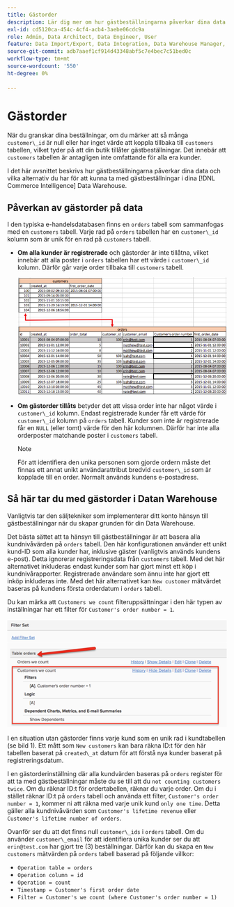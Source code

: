 ```yaml
---
title: Gästorder
description: Lär dig mer om hur gästbeställningarna påverkar dina data och vilka alternativ du måste ha för att hantera gästbeställningar på rätt sätt i dina [!DNL Commerce Intelligence] Data Warehouse.
exl-id: cd5120ca-454c-4cf4-acb4-3aebe06cdc9a
role: Admin, Data Architect, Data Engineer, User
feature: Data Import/Export, Data Integration, Data Warehouse Manager, Commerce Tables
source-git-commit: adb7aaef1cf914d43348abf5c7e4bec7c51bed0c
workflow-type: tm+mt
source-wordcount: '550'
ht-degree: 0%

---
```


# Gästorder

När du granskar dina beställningar, om du märker att så många `customer\_id` är null eller har inget värde att koppla tillbaka till `customers` tabellen, vilket tyder på att din butik tillåter gästbeställningar. Det innebär att `customers` tabellen är antagligen inte omfattande för alla era kunder.

I det här avsnittet beskrivs hur gästbeställningarna påverkar dina data och vilka alternativ du har för att kunna ta med gästbeställningar i dina [!DNL Commerce Intelligence] Data Warehouse.

## Påverkan av gästorder på data

I den typiska e-handelsdatabasen finns en `orders` tabell som sammanfogas med en `customers` tabell. Varje rad på `orders` tabellen har en `customer\_id` kolumn som är unik för en rad på `customers` tabell.

* **Om alla kunder är registrerade** och gästorder är inte tillåtna, vilket innebär att alla poster i `orders` tabellen har ett värde i `customer\_id` kolumn. Därför går varje order tillbaka till `customers` tabell.

  ![](../../assets/guest-orders-4.png)

* **Om gästorder tillåts** betyder det att vissa order inte har något värde i `customer\_id` kolumn. Endast registrerade kunder får ett värde för `customer\_id` kolumn på `orders` tabell. Kunder som inte är registrerade får en `NULL` (eller tomt) värde för den här kolumnen. Därför har inte alla orderposter matchande poster i `customers` tabell.

  >[!NOTE]
  >
  >För att identifiera den unika personen som gjorde ordern måste det finnas ett annat unikt användarattribut bredvid `customer\_id` som är kopplade till en order. Normalt används kundens e-postadress.

## Så här tar du med gästorder i Datan Warehouse

Vanligtvis tar den säljtekniker som implementerar ditt konto hänsyn till gästbeställningar när du skapar grunden för din Data Warehouse.

Det bästa sättet att ta hänsyn till gästbeställningar är att basera alla kundnivåvärden på `orders` tabell. Den här konfigurationen använder ett unikt kund-ID som alla kunder har, inklusive gäster (vanligtvis används kundens e-post). Detta ignorerar registreringsdata från `customers` tabell. Med det här alternativet inkluderas endast kunder som har gjort minst ett köp i kundnivårapporter. Registrerade användare som ännu inte har gjort ett inköp inkluderas inte. Med det här alternativet kan `New customer` mätvärdet baseras på kundens första orderdatum i `orders` tabell.

Du kan märka att `Customers we count` filteruppsättningar i den här typen av inställningar har ett filter för `Customer's order number = 1`.

![](../../assets/guest-orders-filter-set.png)

I en situation utan gästorder finns varje kund som en unik rad i kundtabellen (se bild 1). Ett mått som `New customers` kan bara räkna ID:t för den här tabellen baserat på `created\_at` datum för att förstå nya kunder baserat på registreringsdatum.

I en gästorderinställning där alla kundvärden baseras på `orders` register för att ta med gästbeställningar måste du se till att du `not counting customers twice`. Om du räknar ID:t för ordertabellen, räknar du varje order. Om du i stället räknar ID:t på `orders` tabell och använda ett filter, `Customer's order number = 1`, kommer ni att räkna med varje unik kund `only one time`. Detta gäller alla kundnivåvärden som `Customer's lifetime revenue` eller `Customer's lifetime number of orders`.

Ovanför ser du att det finns null `customer\_ids` i `orders` tabell. Om du använder `customer\_email` för att identifiera unika kunder ser du att `erin@test.com` har gjort tre (3) beställningar. Därför kan du skapa en `New customers` mätvärden på `orders` tabell baserad på följande villkor:

* `Operation table = orders`
* `Operation column = id`
* `Operation = count`
* `Timestamp = Customer's first order date`
* `Filter = Customer's we count (where Customer's order number = 1)`
